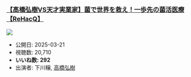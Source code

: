 ### [【高橋弘樹VS天才実業家】菌で世界を救え！一歩先の菌活医療【ReHacQ】](https://www.youtube.com/watch?v=XJI8OHI9pjc)
[![](https://img.youtube.com/vi/XJI8OHI9pjc/sddefault.jpg)](https://www.youtube.com/watch?v=XJI8OHI9pjc)
-   公開日: 2025-03-21
-   視聴数: 20,710
-   **いいね数: 292**
-   出演者: 下川穣, [高橋弘樹](/rehacq_fan/people/高橋弘樹 "wikilink")
